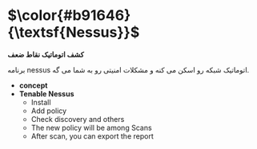 $\color{#b91646}{\textsf{Nessus}}$
===================================

**کشف اتوماتیک نقاط ضعف**

برنامه nessus اتوماتیک شبکه رو اسکن می کنه و مشکلات امنیتی رو به شما می گه.

- **concept**
- **Tenable Nessus**
  - Install
  - Add policy
  - Check discovery and others
  - The new policy will be among Scans
  - After scan, you can export the report
